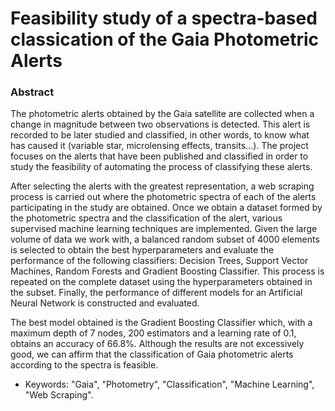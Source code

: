 # Feasibility study of a spectra-based classication of the Gaia Photometric Alerts

### Abstract

The photometric alerts obtained by the Gaia satellite are collected when a change in magnitude between two observations is detected. This alert is recorded to be later studied and classified, in other words, to know what has caused it (variable star, microlensing effects, transits...). The project focuses on the alerts that have been published and classified in order to study the feasibility of automating the process of classifying these alerts.

After selecting the alerts with the greatest representation, a web scraping process is carried out where the photometric spectra of each of the alerts participating in the study are obtained. Once we obtain a dataset formed by the photometric spectra and the classification of the alert, various supervised machine learning techniques are implemented. Given the large volume of data we work with, a balanced random subset of 4000 elements is selected to obtain the best hyperparameters and evaluate the performance of the following classifiers: Decision Trees, Support Vector Machines, Random Forests and Gradient Boosting Classifier. This process is repeated on the complete dataset using the hyperparameters obtained in the subset. Finally, the performance of different models for an Artificial Neural Network is constructed and evaluated.

The best model obtained is the Gradient Boosting Classifier which, with a maximum depth of 7 nodes, 200 estimators and a learning rate of 0.1, obtains an accuracy of 66.8\%. Although the results are not excessively good, we can affirm that the classification of Gaia photometric alerts according to the spectra is feasible.


- Keywords: "Gaia", "Photometry", "Classification", "Machine Learning", "Web Scraping".
